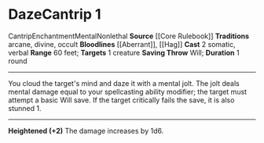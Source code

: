 ﻿---
actions: '[two-actions]'
area: null
bloodline: '[[DATABASE/sorcererbloodline/Aberrant|Aberrant]] , [[DATABASE/sorcererbloodline/Hag|Hag]]'
component:
- Somatic
- Verbal
cost: null
deity: null
domain: null
duration: 1 round
element: null
heighten: '+2'
heighten_level: 1, 3, 5, 7, 9
id: '61'
lesson: null
level: '1'
mystery: null
name: Daze
patron_theme: null
range: 60 feet
rarity: Common
requirement: null
saving_throw: Will
school: Enchantment
source: '[[DATABASE/source/Core Rulebook|Core Rulebook]]'
target: 1 creature
tradition:
- Arcane
- Divine
- Occult
trait:
- '[[DATABASE/trait/Cantrip|Cantrip]]'
- '[[DATABASE/trait/Enchantment|Enchantment]]'
- '[[DATABASE/trait/Mental|Mental]]'
- '[[DATABASE/trait/Nonlethal|Nonlethal]]'
trigger: null
type: Cantrip

---
# Daze<span class="item-type">Cantrip 1</span>

<span class="item-trait">Cantrip</span><span class="item-trait">Enchantment</span><span class="item-trait">Mental</span><span class="item-trait">Nonlethal</span>
**Source** [[Core Rulebook]] 
**Traditions** arcane, divine, occult
**Bloodlines** [[Aberrant]], [[Hag]]
**Cast** <span class="action-icon">2</span> somatic, verbal
**Range** 60 feet; **Targets** 1 creature
**Saving Throw** Will; **Duration** 1 round

---
You cloud the target's mind and daze it with a mental jolt. The jolt deals mental damage equal to your spellcasting ability modifier; the target must attempt a basic Will save. If the target critically fails the save, it is also stunned 1.

---
**Heightened (+2)** The damage increases by 1d6.